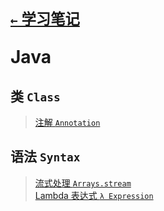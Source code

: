 # <p align=left><sub>[`←` 学习笔记](/notebook)</sub></p> <p align=left>Java</p>

## 类 `Class`

> [注解 `Annotation`](annotation)

## 语法 `Syntax`

> [流式处理 `Arrays.stream`](stream)  
> [Lambda 表达式 `λ Expression`](lambda)
